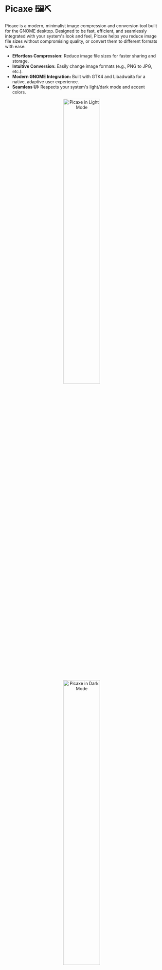 # Picaxe 🖼️⛏️

Picaxe is a modern, minimalist image compression and conversion tool built for the GNOME desktop. Designed to be fast, efficient, and seamlessly integrated with your system's look and feel, Picaxe helps you reduce image file sizes without compromising quality, or convert them to different formats with ease.

* **Effortless Compression:** Reduce image file sizes for faster sharing and storage.
* **Intuitive Conversion:** Easily change image formats (e.g., PNG to JPG, etc.).
* **Modern GNOME Integration:** Built with GTK4 and Libadwaita for a native, adaptive user experience.
* **Seamless UI:** Respects your system's light/dark mode and accent colors.

<p align="center">
  <img src="https://github.com/user-attachments/assets/31afd1e5-b68e-4f45-99b2-cb9eb31a1592" alt="Picaxe in Light Mode" width="49%" style="display: inline-block; margin: 0 0.5%;" />
  <img src="https://github.com/user-attachments/assets/c260ad70-11b3-4c29-815d-92e07c8c00c9" alt="Picaxe in Dark Mode" width="49%" style="display: inline-block; margin: 0 0.5%;" />
</p>

### Prerequisites

* Python 3.8+
* GTK 4 and Libadwaita development files.
    * **Fedora:** `sudo dnf install python3-gobject python3-gobject-cairo gtk4-devel libadwaita-devel`
    * **Debian/Ubuntu:** `sudo apt install python3-gi python3-gi-cairo gir1.2-gtk-4.0 gir1.2-adw-1`

### Installation

1.  **Clone the repository:**
    ```bash
    git clone https://github.com/splitmoong/picaxe.git
    cd picaxe
    ```
2.  **Set up a virtual environment (recommended):**
    ```bash
    python3 -m venv .venv
    source .venv/bin/activate
    ```
3.  **Run the application:**
    ```bash
    python3 src/main.py
    ```